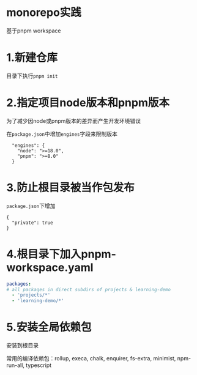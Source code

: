 # monorepo实践

基于pnpm workspace

# 1.新建仓库
目录下执行`pnpm init`

# 2.指定项目node版本和pnpm版本

为了减少因node或pnpm版本的差异而产生开发环境错误

在`package.json`中增加`engines`字段来限制版本

```
  "engines": {
    "node": ">=18.0",
    "pnpm": ">=8.0"
  }

```

# 3.防止根目录被当作**包**发布
`package.json`下增加
```
{
  "private": true
}
```

# 4.根目录下加入pnpm-workspace.yaml
```yaml
packages:
# all packages in direct subdirs of projects & learning-demo
  - 'projects/*'
  - 'learning-demo/*'

```

# 5.安装全局依赖包

安装到根目录

常用的编译依赖包：rollup, execa, chalk, enquirer, fs-extra, minimist,
npm-run-all, typescript